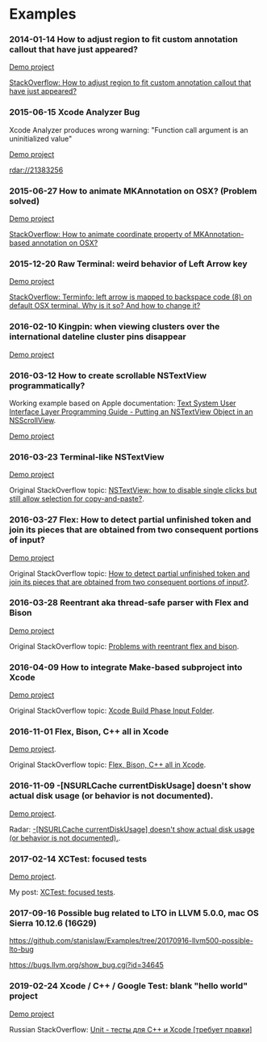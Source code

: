 # Examples

### 2014-01-14 How to adjust region to fit custom annotation callout that have just appeared?

[Demo project](https://github.com/stanislaw/Examples/tree/20140114-adjust-region-to-fit-annotation-callout)

[StackOverflow: How to adjust region to fit custom annotation callout that have just appeared?](http://stackoverflow.com/questions/13095911/how-to-adjust-region-to-fit-custom-annotation-callout-that-have-just-appeared/14270981#comment30872135_14270981)

### 2015-06-15 Xcode Analyzer Bug

Xcode Analyzer produces wrong warning: "Function call argument is an uninitialized value"

[Demo project](https://github.com/stanislaw/Reports/tree/20150615-xcode-analyzer-bug)

[rdar://21383256](http://www.openradar.appspot.com/21383256)

### 2015-06-27 How to animate MKAnnotation on OSX? (Problem solved)

[Demo project](https://github.com/stanislaw/Examples/tree/20150627-osx-animate-mkannotation)

[StackOverflow: How to animate coordinate property of MKAnnotation-based annotation on OSX?](http://stackoverflow.com/questions/31089430/how-to-animate-coordinate-property-of-mkannotation-based-annotation-on-osx)

### 2015-12-20 Raw Terminal: weird behavior of Left Arrow key

[Demo project](https://github.com/stanislaw/Examples/tree/20151220-raw-terminal)

[StackOverflow: Terminfo: left arrow is mapped to backspace code (8) on default OSX terminal. Why is it so? And how to change it?](http://stackoverflow.com/questions/34319160/terminfo-left-arrow-is-mapped-to-backspace-code-8-on-default-osx-terminal-wh)

### 2016-02-10 Kingpin: when viewing clusters over the international dateline cluster pins disappear

[Demo project](https://github.com/stanislaw/Examples/tree/20160210-kingpin-international-dateline)

### 2016-03-12 How to create scrollable NSTextView programmatically?

Working example based on Apple documentation: [Text System User Interface Layer Programming Guide - Putting an NSTextView Object in an NSScrollView](https://developer.apple.com/library/mac/documentation/Cocoa/Conceptual/TextUILayer/Tasks/TextInScrollView.html).

[Demo project](https://github.com/stanislaw/Examples/tree/20160312-osx-scrollable-nstextview)

### 2016-03-23 Terminal-like NSTextView

[Demo project](https://github.com/stanislaw/Examples/tree/20160322-osx-nstextview-terminal-like)

Original StackOverflow topic: [NSTextView: how to disable single clicks but still allow selection for copy-and-paste?](http://stackoverflow.com/questions/36138607/nstextview-how-to-disable-single-clicks-but-still-allow-selection-for-copy-and).

### 2016-03-27 Flex: How to detect partial unfinished token and join its pieces that are obtained from two consequent portions of input?

[Demo project](https://github.com/stanislaw/Examples/tree/20160322-flex-contigous-input)

Original StackOverflow topic: [How to detect partial unfinished token and join its pieces that are obtained from two consequent portions of input?](http://stackoverflow.com/questions/36242886/how-to-detect-partial-unfinished-token-and-join-its-pieces-that-are-obtained-fro).

### 2016-03-28 Reentrant aka thread-safe parser with Flex and Bison

[Demo project](https://github.com/stanislaw/Examples/tree/20160328-reentrant-parser-with-flex-and-bison)

Original StackOverflow topic: [Problems with reentrant flex and bison](http://stackoverflow.com/questions/32535097/problems-with-reentrant-flex-and-bison).

### 2016-04-09 How to integrate Make-based subproject into Xcode

[Demo project](https://github.com/stanislaw/Examples/tree/20160408-xcode-and-make)

Original StackOverflow topic: [Xcode Build Phase Input Folder](http://stackoverflow.com/questions/36425619/xcode-build-phase-input-folder).

### 2016-11-01 Flex, Bison, C++ all in Xcode

[Demo project](https://github.com/stanislaw/Examples/tree/20161101-flex-cpp-example).

Original StackOverflow topic: [Flex, Bison, C++ all in Xcode](https://github.com/stanislaw/Examples/tree/20161101-flex-cpp-example).

### 2016-11-09 -[NSURLCache currentDiskUsage] doesn't show actual disk usage (or behavior is not documented).

[Demo project](https://github.com/stanislaw/Examples/tree/20161109-nsurlcache-weird-behavior-of-currentDiskUsage).

Radar: [-[NSURLCache currentDiskUsage] doesn't show actual disk usage (or behavior is not documented).](http://www.openradar.appspot.com/radar?id=4508717231898624).

### 2017-02-14 XCTest: focused tests

[Demo project](https://github.com/stanislaw/Examples/tree/20170213-focused-xctest).

My post: [XCTest: focused tests](http://stanislaw.github.io/2017/02/15/focused-xctest.html).

### 2017-09-16 Possible bug related to LTO in LLVM 5.0.0, mac OS Sierra 10.12.6 (16G29)

https://github.com/stanislaw/Examples/tree/20170916-llvm500-possible-lto-bug

https://bugs.llvm.org/show_bug.cgi?id=34645

### 2019-02-24 Xcode / C++ / Google Test: blank "hello world" project

[Demo project](https://github.com/stanislaw/Examples/tree/20190224-xcode-cpp-google-test-blank-project)

Russian StackOverflow: [Unit - тесты для C++ и Xcode [требует правки]](https://ru.stackoverflow.com/questions/948179/unit-%d1%82%d0%b5%d1%81%d1%82%d1%8b-%d0%b4%d0%bb%d1%8f-c-%d0%b8-xcode)

